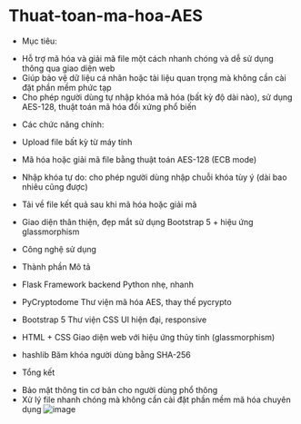 # Thuat-toan-ma-hoa-AES
* Mục tiêu:
- Hỗ trợ mã hóa và giải mã file một cách nhanh chóng và dễ sử dụng thông qua giao diện web
- Giúp bảo vệ dữ liệu cá nhân hoặc tài liệu quan trọng mà không cần cài đặt phần mềm phức tạp
- Cho phép người dùng tự nhập khóa mã hóa (bất kỳ độ dài nào), sử dụng AES-128, thuật toán mã hóa đối xứng phổ biến
* Các chức năng chính:
- Upload file bất kỳ từ máy tính 
 - Mã hóa hoặc giải mã file bằng thuật toán AES-128 (ECB mode)
-  Nhập khóa tự do: cho phép người dùng nhập chuỗi khóa tùy ý (dài bao nhiêu cũng được)
 - Tải về file kết quả sau khi mã hóa hoặc giải mã
 - Giao diện thân thiện, đẹp mắt sử dụng Bootstrap 5 + hiệu ứng glassmorphism

- Công nghệ sử dụng
-  Thành phần               Mô tả
- Flask	                Framework backend Python nhẹ, nhanh
- PyCryptodome     	    Thư viện mã hóa AES, thay thế pycrypto
- Bootstrap 5      	    Thư viện CSS UI hiện đại, responsive
- HTML + CSS	           Giao diện web với hiệu ứng thủy tinh (glassmorphism)
- hashlib	              Băm khóa người dùng bằng SHA-256

* Tổng kết
- Bảo mật thông tin cơ bản cho người dùng phổ thông
- Xử lý file nhanh chóng mà không cần cài đặt phần mềm mã hóa chuyên dụng
![image](https://github.com/user-attachments/assets/663688cc-1f4c-436d-bea2-ef0eae039b9a)



